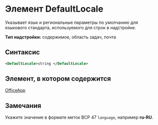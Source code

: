 # <a name="defaultlocale-element"></a>Элемент DefaultLocale

Указывает язык и региональные параметры по умолчанию для языкового стандарта, используемого для строк в надстройке.

**Тип надстройки:** содержимое, область задач, почта

## <a name="syntax"></a>Синтаксис

```XML
<DefaultLocale>string </DefaultLocale>
```

## <a name="contained-in"></a>Элемент, в котором содержится

[OfficeApp](officeapp.md)

## <a name="remarks"></a>Замечания

Укажите значение в формате меток BCP 47 `language`, например **ru-RU**.


